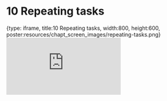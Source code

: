 # 10 Repeating tasks
 
{type: iframe, title:10 Repeating tasks, width:800, height:600, poster:resources/chapt_screen_images/repeating-tasks.png}
![](https://hutchdatascience.org/Intermediate_R/no_toc/repeating-tasks.html)
 

 
